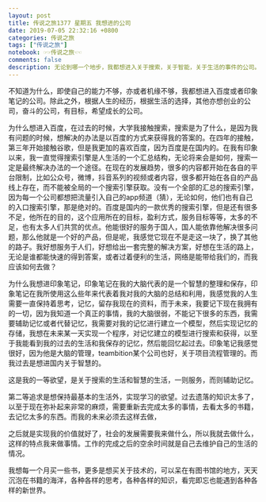 ```yaml
---
layout: post
title: 传说之旅1377 星期五 我想进的公司 
date: 2019-07-05 22:32:16 +0800 
categories: 传说之旅 
tags: ["传说之旅"]
notebook: ☞☞传说之旅☜☜
comments: false
description: 无论到哪一个地步，我都想进入关于搜索，关于智能，关于生活的事件的公司。第二，我想努力奋斗，我想舍弃现在过去的缺点，去实现我的最终目的，我的目的是造福人类，实现生活更加的便捷。即使我的能力不够，那么我的心会是永远那样的。
---
```

不知道为什么，即使自己的能力不够，亦或者机缘不够，我都想进入百度或者印象笔记的公司。除此之外，根据人生的经历，根据生活的选择，其他亦想创业的公司，奋斗的公司，有目标，希望成长的公司。

为什么想进入百度，在过去的时候，大学我接触搜索，搜索是为了什么，是因为我有问题的时候，想解决的办法是以百度的方式来获得我的答案的。在四年的接触，第三年开始接触谷歌，但是我更加的喜欢百度，因为百度是在国内的。在我有印象以来，我一直觉得搜索引擎是人生活的一个汇总结构，无论将来会是如何，搜索一定是最终解决办法的一个途径。在现在的发展趋势，很多的内容都开始在各自的平台限制，比如公众号，微博，抖音系列的视频或者内容，很多都开始在各自的产品线上存在，而不能被全局的一个搜索引擎获取。没有一个全部的汇总的搜索引擎，因为每一个公司都想把流量引入自己的app频道（猜），无论如何，他们也有自己的入口搜索引擎，那是绝对的。百度是国内的一款优秀的搜索引擎，但是还有很多不足，他所在的目的，这个应用所在的目标，盈利方式，服务目标等等，太多的不足，也有太多人们共赏的优点。他能很好的服务于国人，国人能依靠他解决很多问题，那么他就是一个好的产品，但是呢，我感觉它现在不是走这一块了，换了其他的路子。我好想服务于人们，好想给出一套完整的解决方案，好想在生活的路上，无论是谁都能快速的得到答案，或者过着便利的生活，网络是能带给我们的，而我应该如何去做？

为什么我想进印象笔记，印象笔记在我的大脑代表的是一个智慧的整理和保存，印象笔记在我所使用这么些年来代表着我对我的大脑的总结和利用，我感觉我的人生需要一直保持着思考，记忆，留存我现在的资料，而于未来，我要记下现在我拥有的一切，因为我知道一个真正的事情，我的大脑很弱，不能记下很多的东西，我需要辅助记忆或者代替记忆，我需要对我的记忆进行建立一个模型，然后实现记忆的存储，我想在未来某一天实现一个程序，对记忆建立的模型进行搜索和获得，以至于我能看到我的过去的生活和我保存的记忆，然后能回忆起过去。印象笔记我感觉很好，因为他是大脑的管理，teambition某个公司也好，关于项目流程管理的。而我过去是想进国内关于智慧的。

这是我的一等欲望，是关于搜索的生活和智慧的生活，一则服务，而则辅助记忆。

第二等追求是想保持最基本的生活外，实现学习的欲望。过去遗落的知识太多了，以至于现在弥补起来非常的麻烦，需要重新去完成太多的事情，去看太多的书籍，去记忆太多的东西。而我的未来必须去这样去做，

之后就是实现我的价值就好了，社会的发展需要我来做什么，所以我就去做什么，这样的特点我来做事情。工作的完成之后的空余时间就是自己去维护自己的生活的情况。

我想每一个月买一些书，更多是想买关于技术的，可以呆在有图书馆的地方，天天沉泡在书籍的海洋，各种各样的思考，各种各样的知识，看完即忘也能遇到各种各样的新世界。